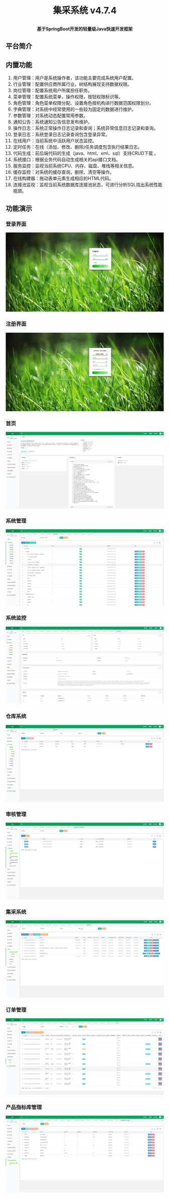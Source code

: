 
<h1 align="center" style="margin: 30px 0 30px; font-weight: bold;">集采系统 v4.7.4</h1>
<h4 align="center">基于SpringBoot开发的轻量级Java快速开发框架</h4>


## 平台简介


## 内置功能

1.  用户管理：用户是系统操作者，该功能主要完成系统用户配置。
2.  行业管理：配置供应商所属行业，树结构展现支持数据权限。
3.  岗位管理：配置系统用户所属担任职务。
4.  菜单管理：配置系统菜单，操作权限，按钮权限标识等。
5.  角色管理：角色菜单权限分配、设置角色按机构进行数据范围权限划分。
6.  字典管理：对系统中经常使用的一些较为固定的数据进行维护。
7.  参数管理：对系统动态配置常用参数。
8.  通知公告：系统通知公告信息发布维护。
9.  操作日志：系统正常操作日志记录和查询；系统异常信息日志记录和查询。
10. 登录日志：系统登录日志记录查询包含登录异常。
11. 在线用户：当前系统中活跃用户状态监控。
12. 定时任务：在线（添加、修改、删除)任务调度包含执行结果日志。
13. 代码生成：前后端代码的生成（java、html、xml、sql）支持CRUD下载 。
14. 系统接口：根据业务代码自动生成相关的api接口文档。
15. 服务监控：监视当前系统CPU、内存、磁盘、堆栈等相关信息。
16. 缓存监控：对系统的缓存查询，删除、清空等操作。
17. 在线构建器：拖动表单元素生成相应的HTML代码。
18. 连接池监视：监视当前系统数据库连接池状态，可进行分析SQL找出系统性能瓶颈。



## 功能演示

### 登录界面

![image-20220915141159941](https://github.com/bufferstreamer/cps/raw/dev/README.assets/image-20220915141159941.png)

### 注册界面

![image-20220915141226799](https://github.com/bufferstreamer/cps/raw/dev/README.assets/image-20220915141226799.png)

### 首页

![](https://github.com/bufferstreamer/cps/raw/dev/README.assets/image-20220915141658593.png)

### 系统管理

![image-20220915142018631](https://github.com/bufferstreamer/cps/raw/dev/README.assets/image-20220915142018631.png)

### 系统监控

![image-20220915142103231](https://github.com/bufferstreamer/cps/raw/dev/README.assets/image-20220915142103231.png)

### 仓库系统

![image-20220915142433074](https://github.com/bufferstreamer/cps/raw/dev/README.assets/image-20220915142433074.png)

### 审核管理

![image-20220915142506973](https://github.com/bufferstreamer/cps/raw/dev/README.assets/image-20220915142506973.png)

### 集采系统

![image-20220915142538237](https://github.com/bufferstreamer/cps/raw/dev/README.assets/image-20220915142538237.png)

### 订单管理

![image-20220915142607683](https://github.com/bufferstreamer/cps/raw/dev/README.assets/image-20220915142607683.png)

### 产品指标库管理

![image-20220915142626094](https://github.com/bufferstreamer/cps/raw/dev/README.assets/image-20220915142626094.png)
